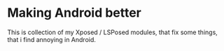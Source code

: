 # Making Android better
This is collection of my Xposed / LSPosed modules, that fix some things, that i find annoying in Android.